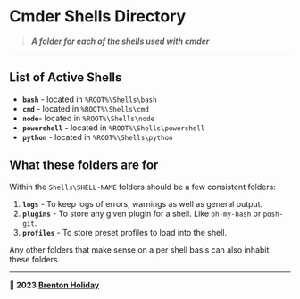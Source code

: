 # Cmder Shells Directory

> ***A folder for each of the shells used with cmder***

---

## List of Active Shells

- **`bash`** - located in `%ROOT%\Shells\bash`
- **`cmd`** - located in `%ROOT%\Shells\cmd`
- **`node`**- located in `%ROOT%\Shells\node`
- **`powershell`** - located in `%ROOT%\Shells\powershell`
- **`python`** - located in `%ROOT%\Shells\python`

## What these folders are for

Within the `Shells\SHELL-NAME` folders should be a few consistent folders:

1. **`logs`** - To keep logs of errors, warnings as well as general output.
2. **`plugins`** - To store any given plugin for a shell. Like `oh-my-bash` or `posh-git`.
3. **`profiles`** - To store preset profiles to load into the shell.

Any other folders that make sense on a per shell basis can also inhabit these folders.

---

**🤍 2023 [Brenton Holiday](https://brenton.holiday)**
